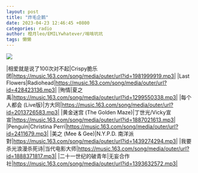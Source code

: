 ```yaml
---
layout: post
title: "炸毛企鹅"
date: 2023-04-23 12:46:45 +0800
categories: radio
author: 橙月leo/EMILYwhatever/啃啃坑坑
tags: 懒懒
---
```

![]({{site.baseurl}}/images/cover_20230423.jpg)

|相爱就是说了100次对不起|Crispy脆乐团|https://music.163.com/song/media/outer/url?id=1981999919.mp3|
|Last Flowers|Radiohead|https://music.163.com/song/media/outer/url?id=428423136.mp3|
|殉情|夏之禹|https://music.163.com/song/media/outer/url?id=1299550338.mp3|
|每个人都会 (Live版)|方大同|https://music.163.com/song/media/outer/url?id=2013726583.mp3|
|黄金迷宫 (The Golden Maze)|丁世光/Vicky宣宣|https://music.163.com/song/media/outer/url?id=1887021613.mp3|
|Penguin|Christina Perri|https://music.163.com/song/media/outer/url?id=2411679.mp3|
|美之 (Mee & Gee)|N.Y.P.D. 南洋派對|https://music.163.com/song/media/outer/url?id=1439274294.mp3|
|我要杀光浪漫杀死诗|当代电影大师|https://music.163.com/song/media/outer/url?id=1888371817.mp3|
|二十一世纪的破青年|无妄合作社|https://music.163.com/song/media/outer/url?id=1393632572.mp3|

